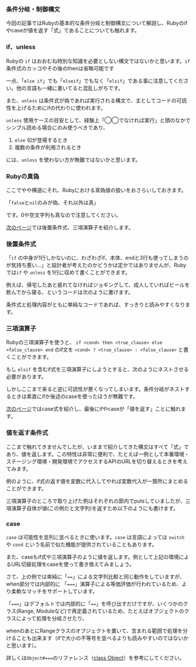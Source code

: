 ### 条件分岐・制御構文

今回の記事ではRubyの基本的な条件分岐と制御構文について解説し、Rubyのifやcaseが値を返す「式」であることについても触れます。


### if、unless

Rubyの `if` はおおむね特別な知識を必要としない構文ではないかと思います。`if` 条件式のカッコやその後のthenは省略可能です

<script src="https://gist.github.com/memerelics/9d7b7468c4b257b4b852.js?file=if.rb"></script>

一点、「`else if`」でも「`elseif`」でもなく「`elsif`」である事に注意してください。他の言語も一緒に書いてると混乱しがちです。


また、`unless` は条件式が偽であれば実行される構文で、主としてコードの可読性を上げるためにifの代わりに使われます。

<script src="https://gist.github.com/memerelics/9d7b7468c4b257b4b852.js?file=unless.rb"></script>

`unless` 使用ケースの目安として、経験上「◯◯でなければ実行」と頭のなかでシンプル読める場合にのみ使うべきであり、

1. `else` 句が登場するとき
2. 複数の条件が利用されるとき

には、`unless` を使わない方が無難ではないかと思います。



### Rubyの真偽

ここでやや横道にそれ、Rubyにおける真偽値の扱いをおさらいしておきます。

「`false`と`nil`のみが偽、それ以外は真」

です。0や空文字列も真なので注意してください。

<script src="https://gist.github.com/memerelics/9d7b7468c4b257b4b852.js?file=bool.rb"></script>


[次のページ](/gm/gc/448655/2/)では後置条件式、三項演算子を紹介します。

<div style="page-break-after: always;"><span style="DISPLAY:none">&nbsp;</span></div>



### 後置条件式

「`if` の中身が1行しかないのに、わざわざif、本体、endと3行も使ってしまうのが気持ち悪い...」と設計者が考えたのかどうかは定かではありませんが、Rubyでは`if` や `unless` を1行に収めて書くことができます。

例えば、帰宅したあと疲れてなければジョギングして、成人していればビールを飲んでから寝る、というコードは次のように書けます。

<script src="https://gist.github.com/memerelics/9d7b7468c4b257b4b852.js?file=single_line.rb"></script>

条件式と処理内容がともに単純なコードであれば、すっきりと読みやすくなります。



### 三項演算子

Rubyの三項演算子を使うと、 `if <cond> then <true_clause> else <false_clause> end` のif文を `<cond> ? <true_clause> : <false_clause>` と書くことができます。

<script src="https://gist.github.com/memerelics/9d7b7468c4b257b4b852.js?file=ternary.rb"></script>

もし `elsif` を含むif式を三項演算子にしようとすると、次のようにネストさせる必要があります。

<script src="https://gist.github.com/memerelics/9d7b7468c4b257b4b852.js?file=ternary_nest.rb"></script>

しかしここまで来ると逆に可読性が悪くなってしまいます。条件分岐がネストするときは素直にifか後述のcaseを使ったほうが無難です。


[次のページ](/gm/gc/448655/3/)ではcase式を紹介し、最後にifやcaseが「値を返す」ことに触れます。

<div style="page-break-after: always"><span style="display: none">&nbsp;</span></div>


### 値を返す条件式

ここまで触れてきませんでしたが、いままで紹介してきた構文はすべて「式」であり、値を返します。この特性は非常に便利で、たとえば一例として本番環境・ステージング環境・開発環境でアクセスするAPIのURLを切り替えるときを考えてみます。

<script src="https://gist.github.com/memerelics/9d7b7468c4b257b4b852.js?file=retval.rb"></script>

例のように、if式の返す値を変数に代入してやれば変数代入が一箇所にまとめることができます。

三項演算子のところで取り上げた例はそれぞれの節内でputsしていましたが、三項演算子自体が値(この例だと文字列)を返すため以下のようにも書けます。

<script src="https://gist.github.com/memerelics/9d7b7468c4b257b4b852.js?file=retval_ternary.rb"></script>



### case

`case` は可能性を並列に並べるときに使います。`case` は言語によっては `switch` や `cond` という名前で似た機能が提供されていることもあります。

また、caseもif式や三項演算子のように値を返します。例として上記の環境によるURL切替処理をcaseを使って書き換えてみましょう。

<script src="https://gist.github.com/memerelics/9d7b7468c4b257b4b852.js?file=case.rb"></script>

さて、上の例では単純に「`==`」による文字列比較と同じ動作をしていますが、when部分では内部的に 「`===`」演算子による等価評価が行われているため、より柔軟なマッチをサポートしています。

「`===`」はデフォルトでは内部的に「`==`」を呼び出すだけですが、いくつかのクラス(Range, Moduleなど)で再定義されているため、たとえばオブジェクトのクラスによって処理を分岐させたり、

<script src="https://gist.github.com/memerelics/9d7b7468c4b257b4b852.js?file=clz.rb"></script>

whenのあとにRangeクラスのオブジェクトを置いて、含まれる範囲で処理を分けることも出来ます（ifで大小の不等号を並べるよりも読みやすいのではないかと思います）。

<script src="https://gist.github.com/memerelics/9d7b7468c4b257b4b852.js?file=range.rb"></script>


詳しくは`Object#===`のリファレンス（[class Object](http://docs.ruby-lang.org/ja/2.1.0/class/Object.html#I_--3D--3D--3D)）を参考にしてください。

